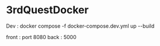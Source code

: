 # 3rdQuestDocker

Dev : docker compose -f docker-compose.dev.yml up --build

front : port 8080
back : 5000
